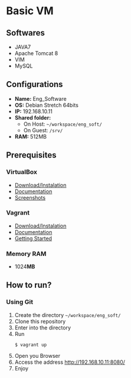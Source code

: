 # Basic VM

## Softwares
* JAVA7
* Apache Tomcat 8
* VIM
* MySQL

## Configurations
* **Name:** Eng_Software
* **OS:** Debian Stretch 64bits
* **IP:** 192.168.10.11
* **Shared folder:** 
  * On Host: `~/workspace/eng_soft/`
  * On Guest: `/srv/`
* **RAM:** 512MB


## Prerequisites

### VirtualBox
* [Download/Instalation](https://www.virtualbox.org/wiki/Downloads)
* [Documentation](https://www.virtualbox.org/wiki/Documentation)
* [Screenshots](https://www.virtualbox.org/wiki/Screenshots)

### Vagrant
* [Download/Instalation](https://www.vagrantup.com/downloads.html)
* [Documentation](https://www.vagrantup.com/docs/index.html)
* [Getting Started](https://www.vagrantup.com/intro/getting-started/index.html)

### Memory RAM

* 1024**MB**

## How to run?

### Using Git
1. Create the directory `~/workspace/eng_soft/`
2. Clone this repository
3. Enter into the directory
4. Run
    ```
    $ vagrant up
    ```
5. Open you Browser
6. Access the address http://192.168.10.11:8080/ 
7. Enjoy
